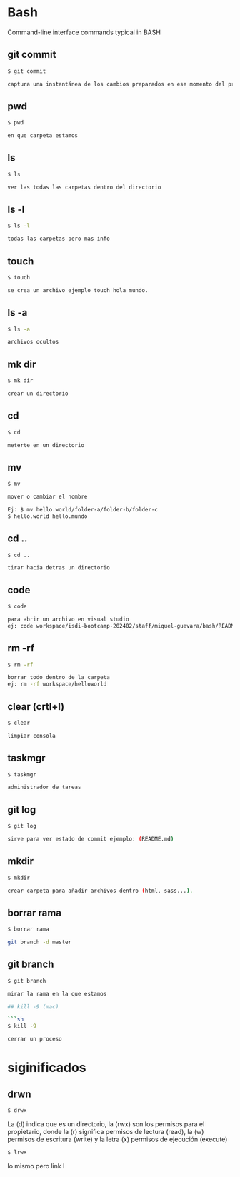# Bash

Command-line interface commands typical in BASH

## git commit

```sh
$ git commit 

captura una instantánea de los cambios preparados en ese momento del proyecto
```

## pwd

```sh
$ pwd

en que carpeta estamos
```

## ls

```sh
$ ls

ver las todas las carpetas dentro del directorio
```

## ls -l

```sh
$ ls -l

todas las carpetas pero mas info
```

## touch

```sh
$ touch

se crea un archivo ejemplo touch hola mundo.
```

## ls -a

```sh
$ ls -a

archivos ocultos
```

## mk dir

```sh
$ mk dir

crear un directorio
```

## cd

```sh
$ cd

meterte en un directorio
```

## mv

```sh
$ mv

mover o cambiar el nombre

Ej: $ mv hello.world/folder-a/folder-b/folder-c
$ hello.world hello.mundo
```

## cd ..

```sh
$ cd ..

tirar hacia detras un directorio
```

## code

```sh
$ code

para abrir un archivo en visual studio
ej: code workspace/isdi-bootcamp-202402/staff/miquel-guevara/bash/README.md
```

## rm -rf

```sh
$ rm -rf

borrar todo dentro de la carpeta
ej: rm -rf workspace/helloworld
```

## clear (crtl+l)

```sh
$ clear

limpiar consola
```

## taskmgr

```sh
$ taskmgr

administrador de tareas
```

## git log

```sh
$ git log

sirve para ver estado de commit ejemplo: (README.md)
```

## mkdir

```sh
$ mkdir

crear carpeta para añadir archivos dentro (html, sass...).
```

## borrar rama

```sh
$ borrar rama

git branch -d master
```

## git branch

```sh
$ git branch

mirar la rama en la que estamos

## kill -9 (mac)

```sh
$ kill -9

cerrar un proceso
```
 

# siginificados

## drwn

```sh
$ drwx
```
La (d) indica que es un directorio, la (rwx) son los permisos para el propietario, donde la (r) significa permisos de lectura (read), la (w) permisos de escritura (write) y la letra (x) permisos de ejecución (execute)

```sh
$ lrwx
```

lo mismo pero link l
